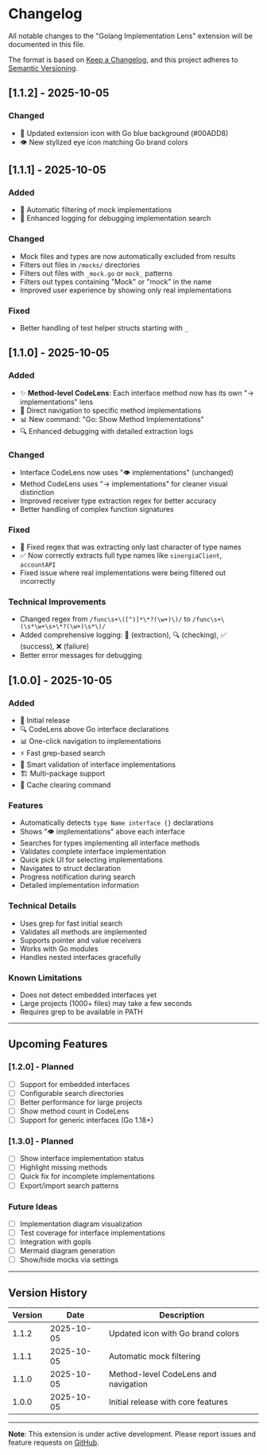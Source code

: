 # Changelog

All notable changes to the "Golang Implementation Lens" extension will be documented in this file.

The format is based on [Keep a Changelog](https://keepachangelog.com/en/1.0.0/),
and this project adheres to [Semantic Versioning](https://semver.org/spec/v2.0.0.html).

## [1.1.2] - 2025-10-05

### Changed
- 🎨 Updated extension icon with Go blue background (#00ADD8)
- 👁️ New stylized eye icon matching Go brand colors

## [1.1.1] - 2025-10-05

### Added
- 🚫 Automatic filtering of mock implementations
- 📝 Enhanced logging for debugging implementation search

### Changed
- Mock files and types are now automatically excluded from results
- Filters out files in `/mocks/` directories
- Filters out files with `_mock.go` or `mock_` patterns
- Filters out types containing "Mock" or "mock" in the name
- Improved user experience by showing only real implementations

### Fixed
- Better handling of test helper structs starting with `_`

## [1.1.0] - 2025-10-05

### Added
- ✨ **Method-level CodeLens**: Each interface method now has its own "→ implementations" lens
- 🎯 Direct navigation to specific method implementations
- 📊 New command: "Go: Show Method Implementations"
- 🔍 Enhanced debugging with detailed extraction logs

### Changed
- Interface CodeLens now uses "👁️ implementations" (unchanged)
- Method CodeLens uses "→ implementations" for cleaner visual distinction
- Improved receiver type extraction regex for better accuracy
- Better handling of complex function signatures

### Fixed
- 🐛 Fixed regex that was extracting only last character of type names
- ✅ Now correctly extracts full type names like `sinergiaClient`, `accountAPI`
- Fixed issue where real implementations were being filtered out incorrectly

### Technical Improvements
- Changed regex from `/func\s+\([^)]*\*?(\w+)\)/` to `/func\s+\(\s*\w+\s+\*?(\w+)\s*\)/`
- Added comprehensive logging: 🔎 (extraction), 🔍 (checking), ✅ (success), ❌ (failure)
- Better error messages for debugging

## [1.0.0] - 2025-10-05

### Added
- 🎉 Initial release
- 🔍 CodeLens above Go interface declarations
- 📊 One-click navigation to implementations
- ⚡ Fast grep-based search
- 💾 Smart validation of interface implementations
- 🏗️ Multi-package support
- 🧹 Cache clearing command

### Features
- Automatically detects `type Name interface {}` declarations
- Shows "👁️ implementations" above each interface
- Searches for types implementing all interface methods
- Validates complete interface implementation
- Quick pick UI for selecting implementations
- Navigates to struct declaration
- Progress notification during search
- Detailed implementation information

### Technical Details
- Uses grep for fast initial search
- Validates all methods are implemented
- Supports pointer and value receivers
- Works with Go modules
- Handles nested interfaces gracefully

### Known Limitations
- Does not detect embedded interfaces yet
- Large projects (1000+ files) may take a few seconds
- Requires grep to be available in PATH

---

## Upcoming Features

### [1.2.0] - Planned
- [ ] Support for embedded interfaces
- [ ] Configurable search directories
- [ ] Better performance for large projects
- [ ] Show method count in CodeLens
- [ ] Support for generic interfaces (Go 1.18+)

### [1.3.0] - Planned
- [ ] Show interface implementation status
- [ ] Highlight missing methods
- [ ] Quick fix for incomplete implementations
- [ ] Export/import search patterns

### Future Ideas
- [ ] Implementation diagram visualization
- [ ] Test coverage for interface implementations
- [ ] Integration with gopls
- [ ] Mermaid diagram generation
- [ ] Show/hide mocks via settings

---

## Version History

| Version | Date | Description |
|---------|------|-------------|
| 1.1.2 | 2025-10-05 | Updated icon with Go brand colors |
| 1.1.1 | 2025-10-05 | Automatic mock filtering |
| 1.1.0 | 2025-10-05 | Method-level CodeLens and navigation |
| 1.0.0 | 2025-10-05 | Initial release with core features |

---

**Note**: This extension is under active development. Please report issues and feature requests on [GitHub](https://github.com/fabioods/golang-implementation-lens/issues).

